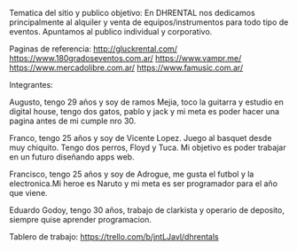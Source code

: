 Tematica del sitio y publico objetivo:
En DHRENTAL nos dedicamos principalmente al alquiler y venta de equipos/instrumentos para todo tipo de eventos. Apuntamos al publico individual y corporativo.

Paginas de referencia:
http://gluckrental.com/
https://www.180gradoseventos.com.ar/
https://www.vampr.me/
https://www.mercadolibre.com.ar/
https://www.famusic.com.ar/

Integrantes:

Augusto, tengo 29 años y soy de ramos Mejia, toco la guitarra y estudio en digital house, tengo dos gatos, pablo y jack y mi meta es poder hacer una pagina antes de mi cumple nro 30.

Franco, tengo 25 años y soy de Vicente Lopez. Juego al basquet desde muy chiquito. Tengo dos perros, Floyd y Tuca. Mi objetivo es poder trabajar en un futuro diseñando apps web.

Francisco, tengo 25 años y soy de Adrogue, me gusta el futbol y la electronica.Mi heroe es Naruto y mi meta es ser programador para el año que viene.

Eduardo Godoy, tengo 30 años, trabajo de clarkista y operario de deposito, siempre quise aprender programacion.

Tablero de trabajo:
https://trello.com/b/jntLJavl/dhrentals
